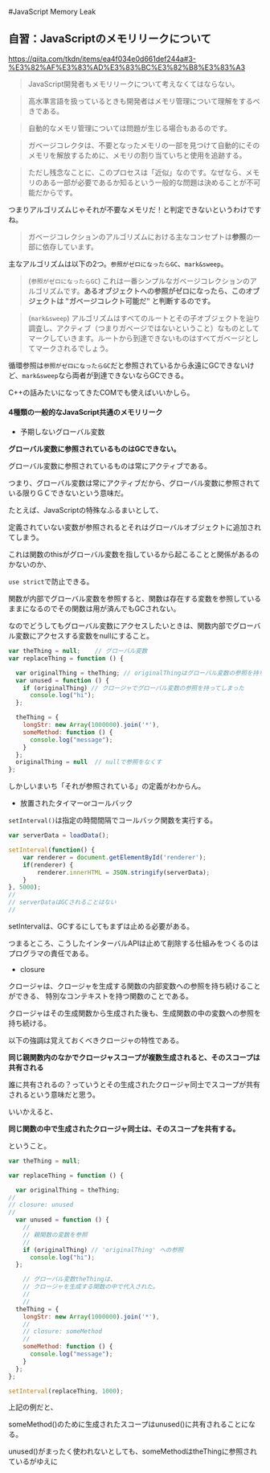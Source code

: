 #JavaScript Memory Leak

## 自習：JavaScriptのメモリリークについて

https://qiita.com/tkdn/items/ea4f034e0d661def244a#3-%E3%82%AF%E3%83%AD%E3%83%BC%E3%82%B8%E3%83%A3

> JavaScript開発者もメモリリークについて考えなくてはならない。

> 高水準言語を扱っているときも開発者はメモリ管理について理解をするべきである。

> 自動的なメモリ管理については問題が生じる場合もあるのです。

> ガベージコレクタは、不要となったメモリの一部を見つけて自動的にそのメモリを解放するために、メモリの割り当ていちと使用を追跡する。

> ただし残念なことに、このプロセスは「近似」なのです。なぜなら、メモリのある一部が必要であるか知るという一般的な問題は決めることが不可能だからです。

つまりアルゴリズムじゃそれが不要なメモリだ！と判定できないというわけですね。

> ガベージコレクションのアルゴリズムにおける主なコンセプトは**参照**の一部に依存しています。

主なアルゴリズムは以下の2つ。`参照がゼロになったらGC`、`mark&sweep`。

> (`参照がゼロになったらGC`) これは一番シンプルなガベージコレクションのアルゴリズムです。**あるオブジェクトへの参照がゼロになったら、このオブジェクトは "ガベージコレクト可能だ" と判断するのです。**

> (`mark&sweep`) アルゴリズムはすべてのルートとその子オブジェクトを辿り調査し、アクティブ（つまりガベージではないということ）なものとしてマークしていきます。ルートから到達できないものはすべてガベージとしてマークされるでしょう。


循環参照は`参照がゼロになったらGC`だと参照されているから永遠にGCできないけど、`mark&sweep`なら両者が到達できないならGCできる。

C++の話みたいになってきたCOMでも使えばいいかしら。

#### 4種類の一般的なJavaScript共通のメモリリーク

- 予期しないグローバル変数

**グローバル変数に参照されているものはGCできない。**

グローバル変数に参照されているものは常にアクティブである。

つまり、グローバル変数は常にアクティブだから、グローバル変数に参照されている限りＧＣできないという意味だ。

たとえば、JavaScriptの特殊なふるまいとして、

定義されていない変数が参照されるとそれはグローバルオブジェクトに追加されてしまう。

これは関数のthisがグローバル変数を指しているから起こることと関係があるのかないのか、

`use strict`で防止できる。

関数が内部でグローバル変数を参照すると、関数は存在する変数を参照しているままになるのでその関数は用が済んでもGCされない。

なのでどうしてもグローバル変数にアクセスしたいときは、関数内部でグローバル変数にアクセスする変数をnullにすること。

```JavaScript
var theThing = null;    // グローバル変数
var replaceThing = function () {

  var originalThing = theThing; // originalThingはグローバル変数の参照を持ち...
  var unused = function () {
    if (originalThing) // クロージャでグローバル変数の参照を持ってしまった
      console.log("hi");
  };

  theThing = {
    longStr: new Array(1000000).join('*'),
    someMethod: function () {
      console.log("message");
    }
  };
  originalThing = null  // nullで参照をなくす
};
```

しかしいまいち「それが参照されている」の定義がわからん。

- 放置されたタイマーorコールバック

`setInterval()`は指定の時間間隔でコールバック関数を実行する。

```JavaScript
var serverData = loadData();

setInterval(function() {
    var renderer = document.getElementById('renderer');
    if(renderer) {
        renderer.innerHTML = JSON.stringify(serverData);
    }
}, 5000);
// 
// serverDataはGCされることはない
// 
```

setIntervalは、GCするにしてもまずは止める必要がある。

つまるところ、こうしたインターバルAPIは止めて削除する仕組みをつくるのはプログラマの責任である。



- closure

クロージャは、クロージャを生成する関数の内部変数への参照を持ち続けることができる、
特別なコンテキストを持つ関数のことである。

クロージャはその生成関数から生成された後も、生成関数の中の変数への参照を持ち続ける。

以下の強調は覚えておくべきクロージャの特性である。

**同じ親関数内のなかでクロージャスコープが複数生成されると、そのスコープは共有される**

誰に共有されるの？っていうとその生成されたクロージャ同士でスコープが共有されるという意味だと思う。

いいかえると、

**同じ関数の中で生成されたクロージャ同士は、そのスコープを共有する。**

ということ。

```JavaScript
var theThing = null;

var replaceThing = function () {

  var originalThing = theThing;
//   
// closure: unused
// 
  var unused = function () {
    // 
    // 親関数の変数を参照
    // 
    if (originalThing) // 'originalThing' への参照
      console.log("hi");
  };

    // グローバル変数theThingは、
    // クロージャを生成する関数の中で代入された。
    // 
    // 
  theThing = {
    longStr: new Array(1000000).join('*'),
    // 
    // closure: someMethod
    // 
    someMethod: function () {
      console.log("message");
    }
  };
};

setInterval(replaceThing, 1000);
```

上記の例だと、

someMethod()のために生成されたスコープはunused()に共有されることになる。

unused()がまったく使われないとしても、someMethodはtheThingに参照されているがゆえに